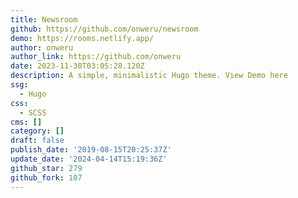 ```yaml
---
title: Newsroom
github: https://github.com/onweru/newsroom
demo: https://rooms.netlify.app/
author: onweru
author_link: https://github.com/onweru
date: 2023-11-30T03:05:28.120Z
description: A simple, minimalistic Hugo theme. View Demo here
ssg:
  - Hugo
css:
  - SCSS
cms: []
category: []
draft: false
publish_date: '2019-08-15T20:25:37Z'
update_date: '2024-04-14T15:19:36Z'
github_star: 279
github_fork: 107
---
```

